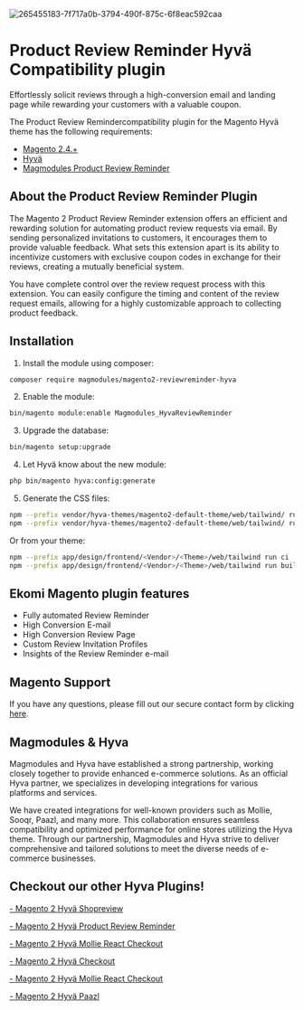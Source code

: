 
![265455183-7f717a0b-3794-490f-875c-6f8eac592caa](https://github.com/magmodules/magento2-reviewreminder-hyva/assets/24823946/9b6c53e4-d6ae-4b18-83ce-009502098d00)

# Product Review Reminder Hyvä Compatibility plugin


Effortlessly solicit reviews through a high-conversion email and landing page while rewarding your customers with a valuable coupon.

The Product Review Remindercompatibility plugin for the Magento Hyvä theme has the following requirements:
- [Magento 2.4.+](https://github.com/magento/magento2)
- [Hyvä](https://github.com/hyva-themes)
- [Magmodules Product Review Reminder](https://www.magmodules.eu/magento2-product-review-reminder.html)


## About the Product Review Reminder Plugin

The Magento 2 Product Review Reminder extension offers an efficient and rewarding solution for automating product review requests via email. By sending personalized invitations to customers, it encourages them to provide valuable feedback. What sets this extension apart is its ability to incentivize customers with exclusive coupon codes in exchange for their reviews, creating a mutually beneficial system.

You have complete control over the review request process with this extension. You can easily configure the timing and content of the review request emails, allowing for a highly customizable approach to collecting product feedback.

## Installation

1. Install the module using composer: 

```bash
composer require magmodules/magento2-reviewreminder-hyva
```

2. Enable the module:

```bash
bin/magento module:enable Magmodules_HyvaReviewReminder
```

3. Upgrade the database:

```bash
bin/magento setup:upgrade
```

4. Let Hyvä know about the new module:

```bash
php bin/magento hyva:config:generate
```

5. Generate the CSS files:

```bash
npm --prefix vendor/hyva-themes/magento2-default-theme/web/tailwind/ run ci
npm --prefix vendor/hyva-themes/magento2-default-theme/web/tailwind/ run build-prod
```

Or from your theme:

```bash
npm --prefix app/design/frontend/<Vendor>/<Theme>/web/tailwind run ci
npm --prefix app/design/frontend/<Vendor>/<Theme>/web/tailwind run build-prod
```

## Ekomi Magento plugin features

- Fully automated Review Reminder
- High Conversion E-mail
- High Conversion Review Page
- Custom Review Invitation Profiles
- Insights of the Review Reminder e-mail

## Magento Support

If you have any questions, please fill out our secure contact form by clicking [here](https://www.magmodules.eu/support-form.html).

## Magmodules & Hyva

Magmodules and Hyva have established a strong partnership, working closely together to provide enhanced e-commerce solutions. As an official Hyva partner, we specializes in developing integrations for various platforms and services. 

We have created integrations for well-known providers such as Mollie, Sooqr, Paazl, and many more. This collaboration ensures seamless compatibility and optimized performance for online stores utilizing the Hyva theme. Through our partnership, Magmodules and Hyva strive to deliver comprehensive and tailored solutions to meet the diverse needs of e-commerce businesses.






## Checkout our other Hyva Plugins!

[- Magento 2 Hyvä Shopreview](#) 
 
[- Magento 2 Hyvä Product Review Reminder](#) 

[- Magento 2 Hyvä Mollie React Checkout](#) 

[- Magento 2 Hyvä Checkout](#) 

[- Magento 2 Hyvä Mollie React Checkout](#) 

[- Magento 2 Hyvä Paazl](#) 
